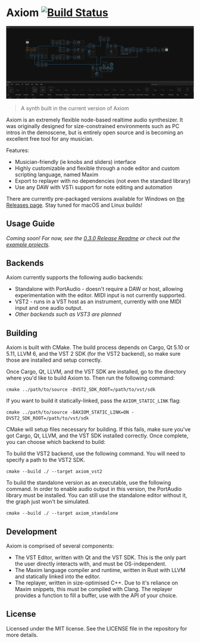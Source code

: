 # Axiom [![Build Status](https://travis-ci.org/monadgroup/axiom.svg?branch=master)](https://travis-ci.org/monadgroup/axiom)

![A basic sine-wave synth](axiom.png)

> A synth built in the current version of Axiom

Axiom is an extremely flexible node-based realtime audio synthesizer. It was originally designed for size-constrained environments such as PC intros in the demoscene, but is entirely open source and is becoming an excellent free tool for any musician.

Features:

 - Musician-friendly (ie knobs and sliders) interface
 - Highly customizable and flexible through a node editor and custom scripting language, named Maxim
 - Export to replayer with no dependencies (not even the standard library)
 - Use any DAW with VSTi support for note editing and automation

There are currently pre-packaged versions available for Windows on [the Releases page](https://github.com/monadgroup/axiom/releases). Stay tuned for macOS and Linux builds!

## Usage Guide

*Coming soon! For now, see the [0.3.0 Release Readme](https://github.com/monadgroup/axiom/wiki/0.3.0-Readme) or check out the [example projects](https://github.com/monadgroup/axiom/tree/master/examples).*

## Backends

Axiom currently supports the following audio backends:

 - Standalone with PortAudio - doesn't require a DAW or host, allowing experimentation with the editor. MIDI input is not currently supported.
 - VST2 - runs in a VST host as an instrument, currently with one MIDI input and one audio output.
 - _Other backends such as VST3 are planned_

## Building

Axiom is built with CMake. The build process depends on Cargo, Qt 5.10 or 5.11, LLVM 6, and the VST 2 SDK (for the VST2 backend), so make sure those are installed and setup correctly.

Once Cargo, Qt, LLVM, and the VST SDK are installed, go to the directory where you'd like to build Axiom to. Then run the following command:

```
cmake ../path/to/source -DVST2_SDK_ROOT=/path/to/vst/sdk
```

If you want to build it statically-linked, pass the `AXIOM_STATIC_LINK` flag:

```
cmake ../path/to/source -DAXIOM_STATIC_LINK=ON -DVST2_SDK_ROOT=/path/to/vst/sdk
```

CMake will setup files necessary for building. If this fails, make sure you've got Cargo, Qt, LLVM, and the VST SDK installed correctly. Once complete, you can choose which backend to build:

To build the VST2 backend, use the following command. You will need to specify a path to the VST2 SDK.

```
cmake --build ./ --target axiom_vst2
```

To build the standalone version as an executable, use the following command. In order to enable audio output in this version, the PortAudio library must be installed. You can still use the standalone editor without it, the graph just won't be simulated.

```
cmake --build ./ --target axiom_standalone
```

## Development

Axiom is comprised of several components:

 - The VST Editor, written with Qt and the VST SDK. This is the only part the user directly interacts with, and must be
   OS-independent. 
 - The Maxim language compiler and runtime, written in Rust with LLVM and statically linked into the editor.
 - The replayer, written in size-optimised C++. Due to it's reliance on Maxim snippets, this must be compiled with
   Clang. The replayer provides a function to fill a buffer, use with the API of your choice.

## License

Licensed under the MIT license. See the LICENSE file in the repository for more details.
